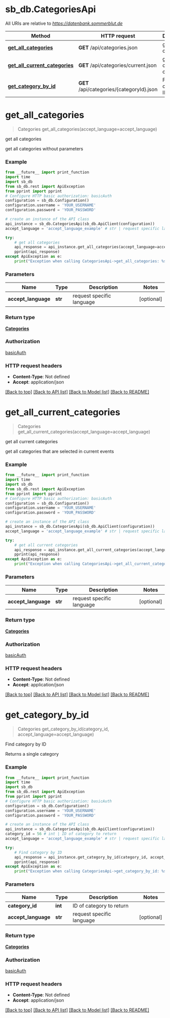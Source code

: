 # sb_db.CategoriesApi

All URIs are relative to *https://datenbank.sommerblut.de*

Method | HTTP request | Description
------------- | ------------- | -------------
[**get_all_categories**](CategoriesApi.md#get_all_categories) | **GET** /api/categories.json | get all categories
[**get_all_current_categories**](CategoriesApi.md#get_all_current_categories) | **GET** /api/categories/current.json | get all current categories
[**get_category_by_id**](CategoriesApi.md#get_category_by_id) | **GET** /api/categories/{categoryId}.json | Find category by ID

# **get_all_categories**
> Categories get_all_categories(accept_language=accept_language)

get all categories

get all categories without parameters

### Example
```python
from __future__ import print_function
import time
import sb_db
from sb_db.rest import ApiException
from pprint import pprint
# Configure HTTP basic authorization: basicAuth
configuration = sb_db.Configuration()
configuration.username = 'YOUR_USERNAME'
configuration.password = 'YOUR_PASSWORD'

# create an instance of the API class
api_instance = sb_db.CategoriesApi(sb_db.ApiClient(configuration))
accept_language = 'accept_language_example' # str | request specific language (optional)

try:
    # get all categories
    api_response = api_instance.get_all_categories(accept_language=accept_language)
    pprint(api_response)
except ApiException as e:
    print("Exception when calling CategoriesApi->get_all_categories: %s\n" % e)
```

### Parameters

Name | Type | Description  | Notes
------------- | ------------- | ------------- | -------------
 **accept_language** | **str**| request specific language | [optional] 

### Return type

[**Categories**](Categories.md)

### Authorization

[basicAuth](../../../../Downloads/sb_db_api/README.md#basicAuth)

### HTTP request headers

 - **Content-Type**: Not defined
 - **Accept**: application/json

[[Back to top]](#) [[Back to API list]](../../../../Downloads/sb_db_api/README.md#documentation-for-api-endpoints) [[Back to Model list]](../../../../Downloads/sb_db_api/README.md#documentation-for-models) [[Back to README]](../../../../Downloads/sb_db_api/README.md)

# **get_all_current_categories**
> Categories get_all_current_categories(accept_language=accept_language)

get all current categories

get all categories that are selected in current events

### Example
```python
from __future__ import print_function
import time
import sb_db
from sb_db.rest import ApiException
from pprint import pprint
# Configure HTTP basic authorization: basicAuth
configuration = sb_db.Configuration()
configuration.username = 'YOUR_USERNAME'
configuration.password = 'YOUR_PASSWORD'

# create an instance of the API class
api_instance = sb_db.CategoriesApi(sb_db.ApiClient(configuration))
accept_language = 'accept_language_example' # str | request specific language (optional)

try:
    # get all current categories
    api_response = api_instance.get_all_current_categories(accept_language=accept_language)
    pprint(api_response)
except ApiException as e:
    print("Exception when calling CategoriesApi->get_all_current_categories: %s\n" % e)
```

### Parameters

Name | Type | Description  | Notes
------------- | ------------- | ------------- | -------------
 **accept_language** | **str**| request specific language | [optional] 

### Return type

[**Categories**](Categories.md)

### Authorization

[basicAuth](../../../../Downloads/sb_db_api/README.md#basicAuth)

### HTTP request headers

 - **Content-Type**: Not defined
 - **Accept**: application/json

[[Back to top]](#) [[Back to API list]](../../../../Downloads/sb_db_api/README.md#documentation-for-api-endpoints) [[Back to Model list]](../../../../Downloads/sb_db_api/README.md#documentation-for-models) [[Back to README]](../../../../Downloads/sb_db_api/README.md)

# **get_category_by_id**
> Categories get_category_by_id(category_id, accept_language=accept_language)

Find category by ID

Returns a single category

### Example
```python
from __future__ import print_function
import time
import sb_db
from sb_db.rest import ApiException
from pprint import pprint
# Configure HTTP basic authorization: basicAuth
configuration = sb_db.Configuration()
configuration.username = 'YOUR_USERNAME'
configuration.password = 'YOUR_PASSWORD'

# create an instance of the API class
api_instance = sb_db.CategoriesApi(sb_db.ApiClient(configuration))
category_id = 56 # int | ID of category to return
accept_language = 'accept_language_example' # str | request specific language (optional)

try:
    # Find category by ID
    api_response = api_instance.get_category_by_id(category_id, accept_language=accept_language)
    pprint(api_response)
except ApiException as e:
    print("Exception when calling CategoriesApi->get_category_by_id: %s\n" % e)
```

### Parameters

Name | Type | Description  | Notes
------------- | ------------- | ------------- | -------------
 **category_id** | **int**| ID of category to return | 
 **accept_language** | **str**| request specific language | [optional] 

### Return type

[**Categories**](Categories.md)

### Authorization

[basicAuth](../../../../Downloads/sb_db_api/README.md#basicAuth)

### HTTP request headers

 - **Content-Type**: Not defined
 - **Accept**: application/json

[[Back to top]](#) [[Back to API list]](../../../../Downloads/sb_db_api/README.md#documentation-for-api-endpoints) [[Back to Model list]](../../../../Downloads/sb_db_api/README.md#documentation-for-models) [[Back to README]](../../../../Downloads/sb_db_api/README.md)
